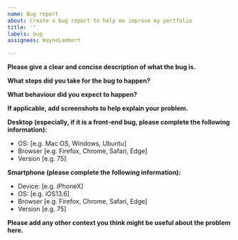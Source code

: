 ```yaml
---
name: Bug report
about: Create a bug report to help me improve my portfolio
title: ''
labels: bug
assignees: WayneLambert

---
```


**Please give a clear and concise description of what the bug is.**

**What steps did you take for the bug to happen?**

**What behaviour did you expect to happen?**

**If applicable, add screenshots to help explain your problem.**

**Desktop (especially, if it is a front-end bug, please complete the following information):**

- OS: [e.g. Mac OS, Windows, Ubuntu]
- Browser [e.g. Firefox, Chrome, Safari, Edge]
- Version [e.g. 75]

**Smartphone (please complete the following information):**

- Device: [e.g. iPhoneX]
- OS: [e.g. iOS13.6]
- Browser [e.g. Firefox, Chrome, Safari, Edge]
- Version [e.g. 75]

**Please add any other context you think might be useful about the problem here.**
